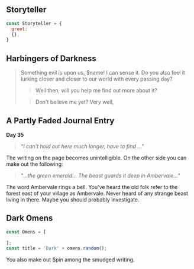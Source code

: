 ## Storyteller

```js
const Storyteller = {
  greet:
  {},
}
```

## Harbingers of Darkness

> Something evil is upon us, $name! I can sense it. Do you also feel it lurking closer and closer to our world with every passing day?
> > Well then, will you help me find out more about it?
> 
> > Don't believe me yet? Very well, 

## A Partly Faded Journal Entry

**Day 35**

> “*I can't hold out here much longer, have to find ...*”

The writing on the page becomes unintelligible. On the other side you can make out the following:

> “*...the green emerald... The beast guards it deep in Ambervale...*”

The word Ambervale rings a bell. You've heard the old folk refer to the forest east of your village as Ambervale. Never heard of any strange beast living in there. Maybe you should probably investigate.


## Dark Omens
```js
const Omens = [
  
];
const title = 'Dark' + omens.random();
```


You also make out $pin among the smudged writing.
